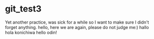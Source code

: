 # git_test3
Yet another practice, was sick for a while so I want to make sure I didn't forget anything.
hello, here we are again, please do not judge me:)
hallo
hola
konichiwa
hello odin!
